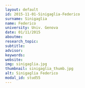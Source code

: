 ```yaml
---
layout: default 
id: 2015-11-01-Sinigaglia-Federico
surname: Sinigaglia
name: Federico
university: Univ. Genova
date: 01/11/2015
aboutme: 
research_topic: 
subtitle: 
advisor: 
keywords: 
website: 
img: sinigaglia.jpg
thumbnail: sinigaglia_thumb.jpg
alt: Sinigaglia Federico
modal_id: stud55
---
```

